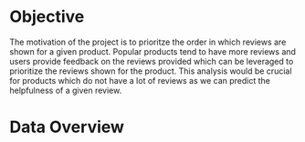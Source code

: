 # Objective
The motivation of the project is to prioritze the order in which reviews are shown for a given product. Popular products tend to have more reviews and users provide feedback on the reviews provided which can be leveraged to prioritize the reviews shown for the product. This analysis would be crucial for products which do not have a lot of reviews as we can predict the helpfulness of a given review.

# Data Overview





